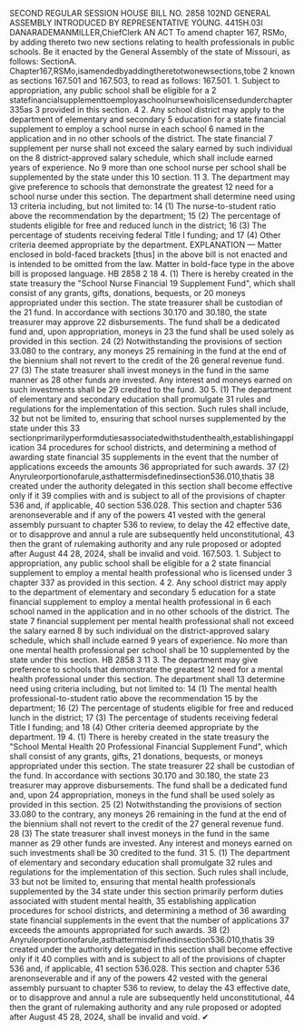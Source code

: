 SECOND REGULAR SESSION
HOUSE BILL NO. 2858
102ND GENERAL ASSEMBLY
INTRODUCED BY REPRESENTATIVE YOUNG.
4415H.03I DANARADEMANMILLER,ChiefClerk
AN ACT
To amend chapter 167, RSMo, by adding thereto two new sections relating to health
professionals in public schools.
Be it enacted by the General Assembly of the state of Missouri, as follows:
SectionA. Chapter167,RSMo,isamendedbyaddingtheretotwonewsections,tobe
2 known as sections 167.501 and 167.503, to read as follows:
167.501. 1. Subject to appropriation, any public school shall be eligible for a
2 statefinancialsupplementtoemployaschoolnursewhoislicensedunderchapter335as
3 provided in this section.
4 2. Any school district may apply to the department of elementary and secondary
5 education for a state financial supplement to employ a school nurse in each school
6 named in the application and in no other schools of the district. The state financial
7 supplement per nurse shall not exceed the salary earned by such individual on the
8 district-approved salary schedule, which shall include earned years of experience. No
9 more than one school nurse per school shall be supplemented by the state under this
10 section.
11 3. The department may give preference to schools that demonstrate the greatest
12 need for a school nurse under this section. The department shall determine need using
13 criteria including, but not limited to:
14 (1) The nurse-to-student ratio above the recommendation by the department;
15 (2) The percentage of students eligible for free and reduced lunch in the district;
16 (3) The percentage of students receiving federal Title I funding; and
17 (4) Other criteria deemed appropriate by the department.
EXPLANATION — Matter enclosed in bold-faced brackets [thus] in the above bill is not enacted and is
intended to be omitted from the law. Matter in bold-face type in the above bill is proposed language.
HB 2858 2
18 4. (1) There is hereby created in the state treasury the "School Nurse Financial
19 Supplement Fund", which shall consist of any grants, gifts, donations, bequests, or
20 moneys appropriated under this section. The state treasurer shall be custodian of the
21 fund. In accordance with sections 30.170 and 30.180, the state treasurer may approve
22 disbursements. The fund shall be a dedicated fund and, upon appropriation, moneys in
23 the fund shall be used solely as provided in this section.
24 (2) Notwithstanding the provisions of section 33.080 to the contrary, any moneys
25 remaining in the fund at the end of the biennium shall not revert to the credit of the
26 general revenue fund.
27 (3) The state treasurer shall invest moneys in the fund in the same manner as
28 other funds are invested. Any interest and moneys earned on such investments shall be
29 credited to the fund.
30 5. (1) The department of elementary and secondary education shall promulgate
31 rules and regulations for the implementation of this section. Such rules shall include,
32 but not be limited to, ensuring that school nurses supplemented by the state under this
33 sectionprimarilyperformdutiesassociatedwithstudenthealth,establishingapplication
34 procedures for school districts, and determining a method of awarding state financial
35 supplements in the event that the number of applications exceeds the amounts
36 appropriated for such awards.
37 (2) Anyruleorportionofarule,asthattermisdefinedinsection536.010,thatis
38 created under the authority delegated in this section shall become effective only if it
39 complies with and is subject to all of the provisions of chapter 536 and, if applicable,
40 section 536.028. This section and chapter 536 arenonseverable and if any of the powers
41 vested with the general assembly pursuant to chapter 536 to review, to delay the
42 effective date, or to disapprove and annul a rule are subsequently held unconstitutional,
43 then the grant of rulemaking authority and any rule proposed or adopted after August
44 28, 2024, shall be invalid and void.
167.503. 1. Subject to appropriation, any public school shall be eligible for a
2 state financial supplement to employ a mental health professional who is licensed under
3 chapter 337 as provided in this section.
4 2. Any school district may apply to the department of elementary and secondary
5 education for a state financial supplement to employ a mental health professional in
6 each school named in the application and in no other schools of the district. The state
7 financial supplement per mental health professional shall not exceed the salary earned
8 by such individual on the district-approved salary schedule, which shall include earned
9 years of experience. No more than one mental health professional per school shall be
10 supplemented by the state under this section.
HB 2858 3
11 3. The department may give preference to schools that demonstrate the greatest
12 need for a mental health professional under this section. The department shall
13 determine need using criteria including, but not limited to:
14 (1) The mental health professional-to-student ratio above the recommendation
15 by the department;
16 (2) The percentage of students eligible for free and reduced lunch in the district;
17 (3) The percentage of students receiving federal Title I funding; and
18 (4) Other criteria deemed appropriate by the department.
19 4. (1) There is hereby created in the state treasury the "School Mental Health
20 Professional Financial Supplement Fund", which shall consist of any grants, gifts,
21 donations, bequests, or moneys appropriated under this section. The state treasurer
22 shall be custodian of the fund. In accordance with sections 30.170 and 30.180, the state
23 treasurer may approve disbursements. The fund shall be a dedicated fund and, upon
24 appropriation, moneys in the fund shall be used solely as provided in this section.
25 (2) Notwithstanding the provisions of section 33.080 to the contrary, any moneys
26 remaining in the fund at the end of the biennium shall not revert to the credit of the
27 general revenue fund.
28 (3) The state treasurer shall invest moneys in the fund in the same manner as
29 other funds are invested. Any interest and moneys earned on such investments shall be
30 credited to the fund.
31 5. (1) The department of elementary and secondary education shall promulgate
32 rules and regulations for the implementation of this section. Such rules shall include,
33 but not be limited to, ensuring that mental health professionals supplemented by the
34 state under this section primarily perform duties associated with student mental health,
35 establishing application procedures for school districts, and determining a method of
36 awarding state financial supplements in the event that the number of applications
37 exceeds the amounts appropriated for such awards.
38 (2) Anyruleorportionofarule,asthattermisdefinedinsection536.010,thatis
39 created under the authority delegated in this section shall become effective only if it
40 complies with and is subject to all of the provisions of chapter 536 and, if applicable,
41 section 536.028. This section and chapter 536 arenonseverable and if any of the powers
42 vested with the general assembly pursuant to chapter 536 to review, to delay the
43 effective date, or to disapprove and annul a rule are subsequently held unconstitutional,
44 then the grant of rulemaking authority and any rule proposed or adopted after August
45 28, 2024, shall be invalid and void.
✔